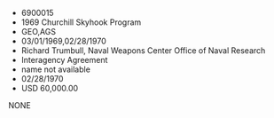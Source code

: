 * 6900015
* 1969 Churchill Skyhook Program
* GEO,AGS
* 03/01/1969,02/28/1970
* Richard Trumbull, Naval Weapons Center Office of Naval Research
* Interagency Agreement
*   name not available
* 02/28/1970
* USD 60,000.00

NONE